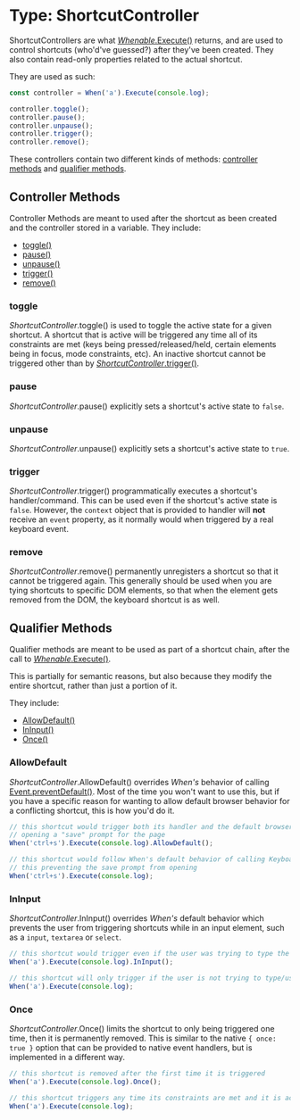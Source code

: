 # Type: ShortcutController

ShortcutControllers are what [*Whenable*.Execute()](../../whenable-methods/Execute) returns, and are used to control shortcuts (who'd've guessed?) after they've been created.  They also contain read-only properties related to the actual shortcut.

They are used as such:

```javascript
const controller = When('a').Execute(console.log);

controller.toggle();
controller.pause();
controller.unpause();
controller.trigger();
controller.remove();
```

These controllers contain two different kinds of methods: [controller methods](#controller-methods) and [qualifier methods](#qualifier-methods).

## Controller Methods

Controller Methods are meant to used after the shortcut as been created and the controller stored in a variable.  They include:

- [toggle()](#toggle)
- [pause()](#pause)
- [unpause()](#unpause)
- [trigger()](#trigger)
- [remove()](#remove)

### toggle

*ShortcutController*.toggle() is used to toggle the active state for a given shortcut.  A shortcut that is active will be triggered any time all of its constraints are met (keys being pressed/released/held, certain elements being in focus, mode constraints, etc).  An inactive shortcut cannot be triggered other than by [*ShortcutController*.trigger()](#trigger).

### pause

*ShortcutController*.pause() explicitly sets a shortcut's active state to `false`.

### unpause

*ShortcutController*.unpause() explicitly sets a shortcut's active state to `true`.

### trigger

*ShortcutController*.trigger() programmatically executes a shortcut's handler/command.  This can be used even if the shortcut's active state is `false`.  However, the `context` object that is provided to handler will **not** receive an `event` property, as it normally would when triggered by a real keyboard event.

### remove

*ShortcutController*.remove() permanently unregisters a shortcut so that it cannot be triggered again.  This generally should be used when you are tying shortcuts to specific DOM elements, so that when the element gets removed from the DOM, the keyboard shortcut is as well.

## Qualifier Methods

Qualifier methods are meant to be used as part of a shortcut chain, after the call to [*Whenable*.Execute()](../../whenable-methods/Execute).

This is partially for semantic reasons, but also because they modify the entire shortcut, rather than just a portion of it.

They include:

- [AllowDefault()](#allowdefault)
- [InInput()](#ininput)
- [Once()](#once)

### AllowDefault

*ShortcutController*.AllowDefault() overrides *When's* behavior of calling [Event.preventDefault()](https://developer.mozilla.org/en-US/docs/Web/API/Event/preventDefault).  Most of the time you won't want to use this, but if you have a specific reason for wanting to allow default browser behavior for a conflicting shortcut, this is how you'd do it.

```javascript
// this shortcut would trigger both its handler and the default browser behavior of
// opening a "save" prompt for the page
When('ctrl+s').Execute(console.log).AllowDefault();

// this shortcut would follow When's default behavior of calling KeyboardEvent.preventDefault(),
// this preventing the save prompt from opening
When('ctrl+s').Execute(console.log);
```

### InInput

*ShortcutController*.InInput() overrides *When's* default behavior which prevents the user from triggering shortcuts while in an input element, such as a `input`, `textarea` or `select`.

```javascript
// this shortcut would trigger even if the user was trying to type the letter "a" in a textarea
When('a').Execute(console.log).InInput();

// this shortcut will only trigger if the user is not trying to type/use a select dropdown
When('a').Execute(console.log);
```

### Once

*ShortcutController*.Once() limits the shortcut to only being triggered one time, then it is permanently removed.  This is similar to the native `{ once: true }` option that can be provided to native event handlers, but is implemented in a different way.

```javascript
// this shortcut is removed after the first time it is triggered
When('a').Execute(console.log).Once();

// this shortcut triggers any time its constraints are met and it is active
When('a').Execute(console.log);
```